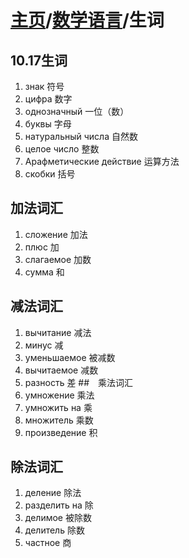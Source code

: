 # [主页](../README.md)/[数学语言](./readme.md)/生词
## 10.17生词
1. знак 符号
2. цифра 数字
3. однозначный 一位（数）
4. буквы 字母
5. натуральный числа 自然数
6. целое число 整数
7. Арафметические действие 运算方法
8. скобки 括号
## 加法词汇
1. сложение 加法
2. плюс 加
3. слагаемое 加数
4. сумма 和
## 减法词汇
1. вычитание 减法
2. минус 减
3. уменьшаемое 被减数
4. вычитаемое 减数
5. разность 差
##　乘法词汇
1. умножение 乘法
2. умножить на 乘
3. множитель 乘数
4. произведение 积
## 除法词汇
1. деление 除法
2. разделить на 除
3. делимое 被除数
4. делитель 除数
5. частное 商